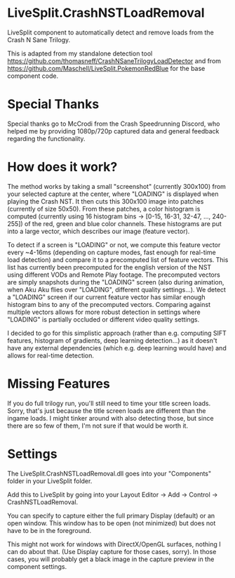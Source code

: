 # LiveSplit.CrashNSTLoadRemoval
LiveSplit component to automatically detect and remove loads from the Crash N Sane Trilogy.

This is adapted from my standalone detection tool https://github.com/thomasneff/CrashNSaneTrilogyLoadDetector
and from https://github.com/Maschell/LiveSplit.PokemonRedBlue for the base component code.

# Special Thanks
Special thanks go to McCrodi from the Crash Speedrunning Discord, who helped me by providing 1080p/720p captured data and general feedback regarding the functionality.

# How does it work?
The method works by taking a small "screenshot" (currently 300x100) from your selected capture at the center, where "LOADING" is displayed when playing the Crash NST. It then cuts this 300x100 image into patches (currently of size 50x50). From these patches, a color histogram is computed (currently using 16 histogram bins -> [0-15, 16-31, 32-47, ..., 240-255]) of the red, green and blue color channels. These histograms are put into a large vector, which describes our image (feature vector).

To detect if a screen is "LOADING" or not, we compute this feature vector every ~4-16ms (depending on capture modes, fast enough for real-time load detection) and compare it to a precomputed list of feature vectors. This list has currently been precomputed for the english version of the NST using different VODs and Remote Play footage. The precomputed vectors are simply snapshots during the "LOADING" screen (also during animation, when Aku Aku flies over "LOADING", different quality settings...).
We detect a "LOADING" screen if our current feature vector has similar enough histogram bins to any of the precomputed vectors. Comparing against multiple vectors allows for more robust detection in settings where "LOADING" is partially occluded or different video quality settings.

I decided to go for this simplistic approach (rather than e.g. computing SIFT features, histogram of gradients, deep learning detection...) as it doesn't have any external dependencies (which e.g. deep learning would have) and allows for real-time detection.

# Missing Features
If you do full trilogy run, you'll still need to time your title screen loads. Sorry, that's just because the title screen loads are different than the ingame loads. I might tinker around with also detecting those, but since there are so few of them, I'm not sure if that would be worth it.

# Settings
The LiveSplit.CrashNSTLoadRemoval.dll goes into your "Components" folder in your LiveSplit folder.

Add this to LiveSplit by going into your Layout Editor -> Add -> Control -> CrashNSTLoadRemoval.

You can specify to capture either the full primary Display (default) or an open window. This window has to be open (not minimized) but does not have to be in the foreground.

This might not work for windows with DirectX/OpenGL surfaces, nothing I can do about that. (Use Display capture for those cases, sorry). In those cases, you will probably get a black image in the capture preview in the component settings.
